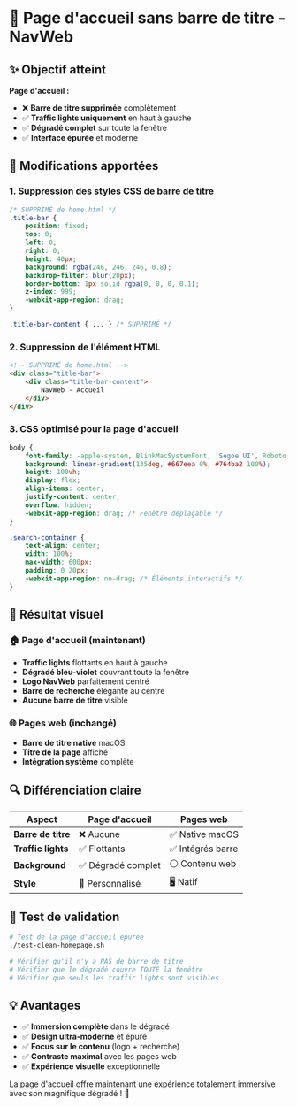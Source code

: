 # 🎨 Page d'accueil sans barre de titre - NavWeb

## ✨ **Objectif atteint**

**Page d'accueil :**
- ❌ **Barre de titre supprimée** complètement
- ✅ **Traffic lights uniquement** en haut à gauche
- ✅ **Dégradé complet** sur toute la fenêtre
- ✅ **Interface épurée** et moderne

## 🔧 **Modifications apportées**

### 1. **Suppression des styles CSS de barre de titre**
```css
/* SUPPRIMÉ de home.html */
.title-bar {
    position: fixed;
    top: 0;
    left: 0;
    right: 0;
    height: 40px;
    background: rgba(246, 246, 246, 0.8);
    backdrop-filter: blur(20px);
    border-bottom: 1px solid rgba(0, 0, 0, 0.1);
    z-index: 999;
    -webkit-app-region: drag;
}

.title-bar-content { ... } /* SUPPRIMÉ */
```

### 2. **Suppression de l'élément HTML**
```html
<!-- SUPPRIMÉ de home.html -->
<div class="title-bar">
    <div class="title-bar-content">
        NavWeb - Accueil
    </div>
</div>
```

### 3. **CSS optimisé pour la page d'accueil**
```css
body {
    font-family: -apple-system, BlinkMacSystemFont, 'Segoe UI', Roboto, sans-serif;
    background: linear-gradient(135deg, #667eea 0%, #764ba2 100%);
    height: 100vh;
    display: flex;
    align-items: center;
    justify-content: center;
    overflow: hidden;
    -webkit-app-region: drag; /* Fenêtre déplaçable */
}

.search-container {
    text-align: center;
    width: 100%;
    max-width: 600px;
    padding: 0 20px;
    -webkit-app-region: no-drag; /* Éléments interactifs */
}
```

## 🎯 **Résultat visuel**

### 🏠 **Page d'accueil (maintenant)**
- **Traffic lights** flottants en haut à gauche
- **Dégradé bleu-violet** couvrant toute la fenêtre
- **Logo NavWeb** parfaitement centré
- **Barre de recherche** élégante au centre
- **Aucune barre de titre** visible

### 🌐 **Pages web (inchangé)**
- **Barre de titre native** macOS
- **Titre de la page** affiché
- **Intégration système** complète

## 🔍 **Différenciation claire**

| Aspect | Page d'accueil | Pages web |
|--------|----------------|-----------|
| **Barre de titre** | ❌ Aucune | ✅ Native macOS |
| **Traffic lights** | ✅ Flottants | ✅ Intégrés barre |
| **Background** | ✅ Dégradé complet | ⚪ Contenu web |
| **Style** | 🎨 Personnalisé | 🖥️ Natif |

## 🧪 **Test de validation**

```bash
# Test de la page d'accueil épurée
./test-clean-homepage.sh

# Vérifier qu'il n'y a PAS de barre de titre
# Vérifier que le dégradé couvre TOUTE la fenêtre
# Vérifier que seuls les traffic lights sont visibles
```

## 💡 **Avantages**

- ✅ **Immersion complète** dans le dégradé
- ✅ **Design ultra-moderne** et épuré
- ✅ **Focus sur le contenu** (logo + recherche)
- ✅ **Contraste maximal** avec les pages web
- ✅ **Expérience visuelle** exceptionnelle

La page d'accueil offre maintenant une expérience totalement immersive avec son magnifique dégradé ! 🎉
